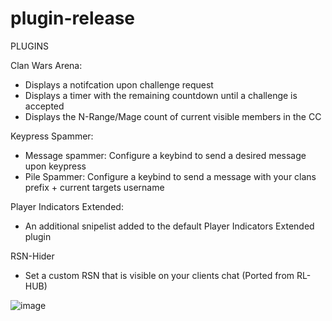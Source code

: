 # plugin-release

PLUGINS

Clan Wars Arena:

- Displays a notifcation upon challenge request
- Displays a timer with the remaining countdown until a challenge is accepted
- Displays the N-Range/Mage count of current visible members in the CC

Keypress Spammer:

- Message spammer: Configure a keybind to send a desired message upon keypress
- Pile Spammer: Configure a keybind to send a message with your clans prefix + current targets username


Player Indicators Extended:
- An additional snipelist added to the default Player Indicators Extended plugin

RSN-Hider
- Set a custom RSN that is visible on your clients chat (Ported from RL-HUB)



![image](https://user-images.githubusercontent.com/51583993/111889976-995f9580-89bb-11eb-932b-a14dc9bba84c.png)

